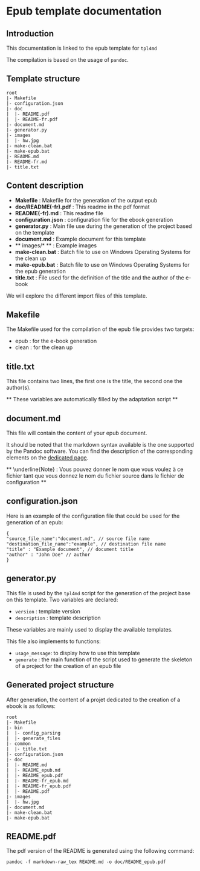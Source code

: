 # Epub template documentation

## Introduction

This documentation is linked to the epub template for `tpl4md`

The compilation is based on the usage of `pandoc`.

## Template structure

    root
	|- Makefile
	|- configuration.json
	|- doc
    |  |- README.pdf
    |  |- README-fr.pdf
	|- document.md
	|- generator.py
	|- images
    |  |- hw.jpg
	|- make-clean.bat
	|- make-epub.bat
	|- README.md
	|- README-fr.md
	|- title.txt

## Content description

 * **Makefile** : Makefile for the generation of the output epub
 * **doc/README(-fr).pdf** : This readme in the pdf format
 * **README(-fr).md** : This readme file
 * **configuration.json** : configuration file for the ebook generation
 * **generator.py** : Main file use during the generation of the project based on the template
 * **document.md** : Example document for this template
 * ** images/* ** : Example images
 * **make-clean.bat** : Batch file to use on Windows Operating Systems for the clean up
 * **make-epub.bat** : Batch file to use on Windows Operating Systems for the epub generation
 * **title.txt** : File used for the definition of the title and the author of the e-book

We will explore the different import files of this template.

## Makefile

The Makefile used for the compilation of the epub file provides two targets:

 * epub : for the e-book generation
 * clean : for the clean up
 
## title.txt

This file contains two lines, the first one is the title, the second one the author(s).

** These variables are automatically filled by the adaptation script **

## document.md

This file will contain the content of your epub document.

It should be noted that the markdown syntax available is the one supported by the Pandoc software. You can find the description of the corresponding elements on the [dedicated page](http://johnmacfarlane.net/pandoc/README.html#pandocs-markdown).

** \underline{Note} : Vous pouvez donner le nom que vous voulez à ce fichier tant que vous donnez le nom du fichier source dans le fichier de configuration **

## configuration.json

Here is an example of the configuration file that could be used for the generation of an epub:

    {
	"source_file_name":"document.md", // source file name
	"destination_file_name":"example", // destination file name
	"title" : "Example document", // document title
	"author" : "John Doe" // author
	}

## generator.py

This file is used by the `tpl4md` script for the generation of the project base on this template. Two variables are declared:

 * `version` : template version
 * `description` : template description

These variables are mainly used to display the available templates.

This file also implements to functions:

 * `usage_message`: to display how to use this template
 * `generate` : the main function of the script used to generate the skeleton of a project for the creation of an epub file
 
## Generated project structure

After generation, the content of a projet dedicated to the creation of a ebook is as follows:

    root
	|- Makefile
	|- bin
	|  |- config_parsing
	|  |- generate_files
	|- common
	|  |- title.txt
	|- configuration.json
	|- doc
	|  |- README.md
	|  |- README_epub.md
	|  |- README_epub.pdf
	|  |- README-fr_epub.md
	|  |- README-fr_epub.pdf
	|  |- README.pdf
	|- images
	|  |- hw.jpg
	|- document.md
	|- make-clean.bat
	|- make-epub.bat

 
## README.pdf

The pdf version of the README is generated using the following command:

    pandoc -f markdown-raw_tex README.md -o doc/README_epub.pdf